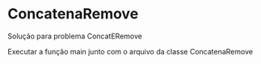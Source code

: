 # ConcatenaRemove
Solução para problema ConcatERemove

Executar a função main junto com o arquivo da classe ConcatenaRemove
